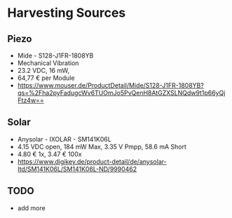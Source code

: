 # Harvesting Sources

## Piezo

- Mide - S128-J1FR-1808YB
- Mechanical Vibration
- 23.2 VDC, 16 mW,
- 64,77 € per Module
- https://www.mouser.de/ProductDetail/Mide/S128-J1FR-1808YB?qs=%2Fha2pyFadugcWv6TUOmJo5PvQenH8AtGZXSLNQdw9t1p66yQjFtz4w==

## Solar

- Anysolar - IXOLAR - SM141K06L
- 4.15 VDC open, 184 mW Max, 3.35 V Pmpp, 58.6 mA Short
- 4.80 € 1x, 3.47 € 100x
- https://www.digikey.de/product-detail/de/anysolar-ltd/SM141K06L/SM141K06L-ND/9990462

## TODO

- add more
